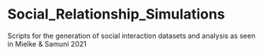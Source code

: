 # Social_Relationship_Simulations
Scripts for the generation of social interaction datasets and analysis as seen in Mielke &amp; Samuni 2021
